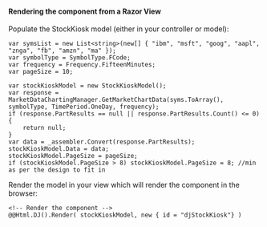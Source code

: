 ﻿#### Rendering the component from a Razor View

Populate the StockKiosk model (either in your controller or model):
	
	var symsList = new List<string>(new[] { "ibm", "msft", "goog", "aapl", "znga", "fb", "amzn", "ma" });
	var symbolType = SymbolType.FCode;
	var frequency = Frequency.FifteenMinutes;
	var pageSize = 10;

	var stockKioskModel = new StockKioskModel();
    var response = MarketDataChartingManager.GetMarketChartData(syms.ToArray(), symbolType, TimePeriod.OneDay, frequency);
    if (response.PartResults == null || response.PartResults.Count() <= 0)
    {
        return null;
    }
    var data = _assembler.Convert(response.PartResults);
    stockKioskModel.Data = data;
    stockKioskModel.PageSize = pageSize;
    if (stockKioskModel.PageSize > 8) stockKioskModel.PageSize = 8; //min as per the design to fit in
    

Render the model in your view which will render the component in the browser:

	<!-- Render the component -->
	@@Html.DJ().Render( stockKioskModel, new { id = "djStockKiosk"} )